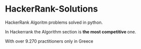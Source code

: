 # HackerRank-Solutions

HackerRank Algoritm problems solved in python.

In Hackerrank the Algorithm section is <strong> the most competitive </strong> one.

With over 9.270 practitioners only in Greece

